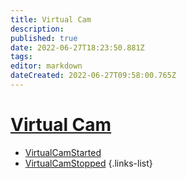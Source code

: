 ```yaml
---
title: Virtual Cam
description: 
published: true
date: 2022-06-27T18:23:50.881Z
tags: 
editor: markdown
dateCreated: 2022-06-27T09:58:00.765Z
---
```


# [Virtual Cam](/en/Integrations/OBS/OBS-Events)
* [VirtualCamStarted](/en/Sub-Actions/OBS/Events/Virtual-Cam/VirtualCamStarted)
* [VirtualCamStopped](/en/Sub-Actions/OBS/Events/Virtual-Cam/VirtualCamStopped)
{.links-list}